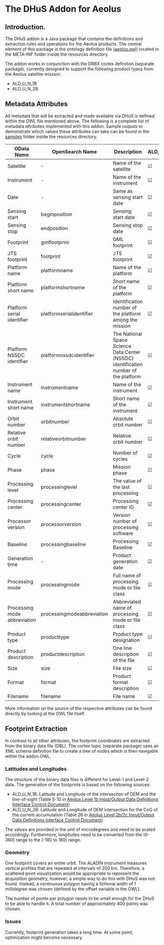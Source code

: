 # The DHuS Addon for Aeolus

## Introduction.

The DHuS addon is a Java package that contains the definitions and extraction rules and operations for the Aeolus products. The central element of this package is the ontology definition file ([aeolus.owl](src/main/resources/META-INF/aeolus.owl)) located in the META-INF folder inside the resources directory.

The addon works in conjunction with the DRBX cortex definition (separate package), currently designed to support the following product types from the Aeolus satellite mission:

- ALD\_U\_N\_1B
- ALD\_U\_N\_2B

## Metadata Attributes

All metadata that will be extracted and made available via DHuS is defined within the OWL file mentioned above. The following is a complete list of metadata attributes implemented with this addon. Sample outputs to demonstrate which values these attributes can take can be found in the [samples](src/main/resources/samples) folder inside the resources directory.

| OData Name                   | OpenSearch Name            | Description                                                                          | ALD\_U\_N\_1B | ALD\_U\_N\_2B |
|------------------------------|----------------------------|--------------------------------------------------------------------------------------|---------------|---------------|
| Satellite                    | -                          | Name of the satellite                                                                | &#9745;       | &#9745;       |
| Instrument                   | -                          | Name of the instrument                                                               | &#9745;       | &#9745;       |
| Date                         | -                          | Same as sensing start date                                                           | &#9745;       | &#9745;       |
| Sensing start                | beginposition              | Sensing start date                                                                   | &#9745;       | &#9745;       |
| Sensing stop                 | endposition                | Sensing stop date                                                                    | &#9745;       | &#9745;       |
| Footprint                    | gmlfootprint               | GML footprint                                                                        | &#9745;       | &#9745;       |
| JTS footprint                | footprint                  | JTS footprint                                                                        | &#9745;       | &#9745;       |
| Platform name                | platformname               | Name of the platform                                                                 | &#9745;       | &#9745;       |
| Platform short name          | platformshortname          | Short name of the platform                                                           | &#9745;       | &#9745;       |
| Platform serial identifier   | platformserialidentifier   | Identification number of the platform among the mission                              | &#9745;       | &#9745;       |
| Platform NSSDC identifier    | platformnssdcidentifier    | The National Space Science Data Center (NSSDC) identification number of the platform | &#9745;       | &#9745;       |
| Instrument name              | instrumentname             | Name of the instrument                                                               | &#9745;       | &#9745;       |
| Instrument short name        | instrumentshortname        | Short name of the instrument                                                         | &#9745;       | &#9745;       |
| Orbit number                 | orbitnumber                | Absolute orbit number                                                                | &#9745;       | &#9745;       |
| Relative orbit number        | relativeorbitnumber        | Relative orbit number                                                                | &#9745;       | &#9745;       |
| Cycle                        | cycle                      | Number of cycles                                                                     | &#9745;       | &#9745;       |
| Phase                        | phase                      | Mission phase                                                                        | &#9745;       | &#9745;       |
| Processing level             | processinglevel            | The value of the last processing                                                     | &#9745;       | &#9745;       |
| Processing center            | processingcenter           | Processing center ID                                                                 | &#9745;       | &#9745;       |
| Processor version            | processorversion           | Version number of processing software                                                | &#9745;       | &#9745;       |
| Baseline                     | processingbaseline         | Processing Baseline                                                                  | &#9745;       | &#9745;       |
| Generation time              | -                          | Product generation date                                                              | &#9745;       | &#9745;       |
| Processing mode              | processingmode             | Full name of processing mode or file class                                           | &#9745;       | &#9745;       |
| Processing mode abbreviation | processingmodeabbreviation | Abbreviated name of processing mode or file class                                    | &#9745;       | &#9745;       |
| Product type                 | producttype                | Product type designation                                                             | &#9745;       | &#9745;       |
| Product description          | productdescription         | One line description of the file                                                     | &#9745;       | &#9745;       |
| Size                         | size                       | File size                                                                            | &#9745;       | &#9745;       |
| Format                       | format                     | Product format description                                                           | &#9745;       | &#9745;       |
| Filename                     | filename                   | File name                                                                            | &#9745;       | &#9745;       |


More information on the source of the respective attributes can be found directly by looking at the OWL file itself.

## Footprint Extraction

In contrast to all other attributes, the footprint coordinates are extracted from the binary data file (DBL). The cortex topic (separate package) uses an XML schema definition file to create a tree of nodes which is then navigable within the addon OWL.

### Latitudes and Longitudes

The structure of the binary data files is different for Level-1 and Level-2 data. The generation of the footprints is based on the following sources:

- ALD\_U\_N\_1B: Latitude and Longitude of the intersection of DEM and the line-of-sight (Table 5-10 in [Aeolus Level 1b Input/Output Data Definitions Interface Control Document](https://earth.esa.int/pi/esa?type=file&table=aotarget&cmd=image&alias=Aeolus_L1B_Input_Output_DD_ICD))
- ALD\_U\_N\_2B: Latitude and Longitude of DEM intersection for the CoG of the current accumulation (Table 26 in [Aeolus Level 2b/2c Input/Output Data Definitions Interface Control Document](https://earth.esa.int/pi/esa?type=file&table=aotarget&cmd=image&alias=Aeolus_L2B_2C_Input_Output_DD_ICD))

The values are provided in the unit of microdegrees and need to be scaled accordingly. Furthermore, longitudes need to be converted from the (0-360) range to the (-180 to 180) range.

### Geometry

One footprint covers an entire orbit. The ALADIN instrument measures vertical profiles that are repeated at intervals of 200 km. Therefore, a scattered point visualization would be appropriate to represent the acquisition geometry, however, a simple way to do this with DHuS was not found. Instead, a continuous polygon having a fictional width of 1 millidegree was chosen (defined by the offset variable in the OWL).

The number of points per polygon needs to be small enough for the DHuS to be able to handle it. A total number of approximately 400 points was chosen.

### Issues

Currently, footprint generation takes a long time. At some point, optimization might become necessary.

